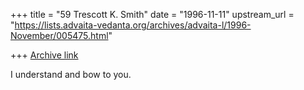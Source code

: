 +++
title = "59 Trescott K. Smith"
date = "1996-11-11"
upstream_url = "https://lists.advaita-vedanta.org/archives/advaita-l/1996-November/005475.html"

+++
[Archive link](https://lists.advaita-vedanta.org/archives/advaita-l/1996-November/005475.html)

I understand and bow to you.

